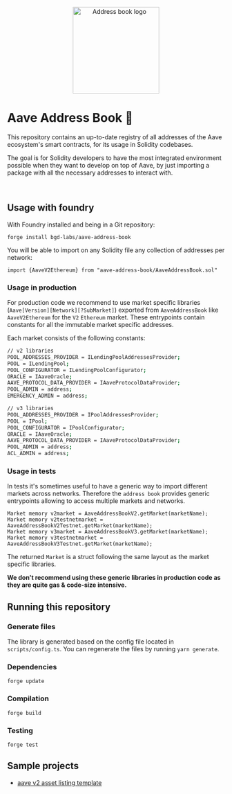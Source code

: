 <p align="center"><img width="200" src="./addressbook_logo.png" alt="Address book logo"></a></p>

# Aave Address Book :book:

This repository contains an up-to-date registry of all addresses of the Aave ecosystem's smart contracts, for its usage in Solidity codebases.

The goal is for Solidity developers to have the most integrated environment possible when they want to develop on top of Aave, by just importing a package with all the necessary addresses to interact with.

<br>

## Usage with foundry

With Foundry installed and being in a Git repository:

```
forge install bgd-labs/aave-address-book
```

You will be able to import on any Solidity file any collection of addresses per network:

```
import {AaveV2Ethereum} from "aave-address-book/AaveAddressBook.sol"
```

### Usage in production

For production code we recommend to use market specific libraries (`Aave[Version][Network][?SubMarket]`) exported from `AaveAddressBook` like `AaveV2Ethereum` for the `V2` `Ethereum` market. These entrypoints contain constants for all the immutable market specific addresses.

Each market consists of the following constants:

```sh
// v2 libraries
POOL_ADDRESSES_PROVIDER = ILendingPoolAddressesProvider;
POOL = ILendingPool;
POOL_CONFIGURATOR = ILendingPoolConfigurator;
ORACLE = IAaveOracle;
AAVE_PROTOCOL_DATA_PROVIDER = IAaveProtocolDataProvider;
POOL_ADMIN = address;
EMERGENCY_ADMIN = address;
```

```sh
// v3 libraries
POOL_ADDRESSES_PROVIDER = IPoolAddressesProvider;
POOL = IPool;
POOL_CONFIGURATOR = IPoolConfigurator;
ORACLE = IAaveOracle;
AAVE_PROTOCOL_DATA_PROVIDER = IAaveProtocolDataProvider;
POOL_ADMIN = address;
ACL_ADMIN = address;
```

### Usage in tests

In tests it's sometimes useful to have a generic way to import different markets across networks. Therefore the `address book` provides generic entrypoints allowing to access multiple markets and networks.

```solidity
Market memory v2market = AaveAddressBookV2.getMarket(marketName);
Market memory v2testnetmarket = AaveAddressBookV2Testnet.getMarket(marketName);
Market memory v3market = AaveAddressBookV3.getMarket(marketName);
Market memory v3testnetmarket = AaveAddressBookV3Testnet.getMarket(marketName);
```

The returned `Market` is a struct following the same layout as the market specific libraries.

**We don't recommend using these generic libraries in production code as they are quite gas & code-size intensive.**

## Running this repository

### Generate files

The library is generated based on the config file located in `scripts/config.ts`. You can regenerate the files by running `yarn generate`.

### Dependencies

```
forge update
```

### Compilation

```
forge build
```

### Testing

```
forge test
```

## Sample projects

- [aave v2 asset listing template](https://github.com/bgd-labs/example-aave-v2-listing)
